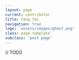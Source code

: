 ```yaml
---
layout: page
current: contributor
title: Cộng tác
navigation: true
logo: 'assets/images/ghost.png'
class: page-template
subclass: 'post page'
---
```


// TODO
